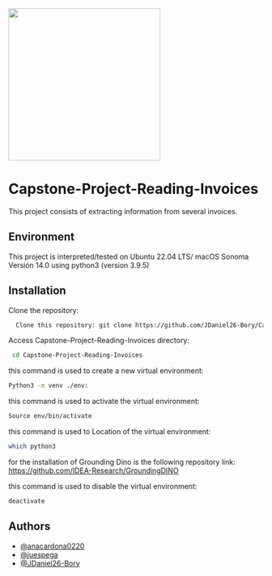 <img src="https://i.postimg.cc/R0Fk2T95/machine-Learning.jpg" width="300">

# Capstone-Project-Reading-Invoices

This project consists of extracting information from several invoices.


## Environment 

This project is interpreted/tested on Ubuntu 22.04 LTS/ macOS Sonoma Versión 14.0 using python3 (version 3.9.5)

## Installation


Clone the repository:
```bash
  Clone this repository: git clone https://github.com/JDaniel26-Bory/Capstone-Project-Reading-Invoices.git
```
Access Capstone-Project-Reading-Invoices directory:
```bash
 cd Capstone-Project-Reading-Invoices
```
this command is used to create a new virtual environment:
```bash
Python3 -m venv ./env: 
```
this command is used to activate the virtual environment:
```bash
Source env/bin/activate
```
 this command is used to Location of the virtual environment:
```bash
which python3
```
for the installation of Grounding Dino is the following repository link:
https://github.com/IDEA-Research/GroundingDINO


this command is used to disable the virtual environment:
```bash
deactivate
```
## Authors

- [@anacardona0220](https://www.github.com/anacardona0220)
- [@juespega](https://www.github.com/juespega)
- [@JDaniel26-Bory](https://www.github.com/JDaniel26-Bory)

